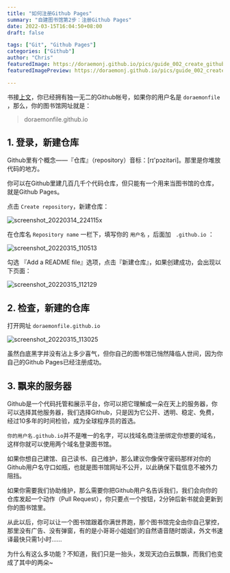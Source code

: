 ```yaml
---
title: "如何注册Github Pages"
summary: "自建图书馆第2步：注册Github Pages"
date: 2022-03-15T16:04:50+08:00
draft: false

tags: ["Git", "Github Pages"]
categories: ["Github"]
author: "Chris"
featuredImage: https://doraemonj.github.io/pics/guide_002_create_github_pages.png
featuredImagePreview: https://doraemonj.github.io/pics/guide_002_create_github_pages.png

---
```


书接[上文](https://doraemonj.github.io/guide/create_github_account/)，你已经拥有独一无二的Github帐号，如果你的用户名是 `doraemonfile` ，那么，你的图书馆网址就是：

> doraemonfile.github.io

## 1. 登录，新建仓库

Github里有个概念——『仓库』（repository）音标：[rɪ'pɔzitəri]。那里是你堆放代码的地方。

你可以在Github里建几百几千个代码仓库，但只能有一个用来当图书馆的仓库，就是Github Pages。

点击 `Create repository`，新建仓库：

![screenshot_20220314_224115x](https://doraemonj.github.io/pics/screenshot_20220314_224115x.png)

在仓库名 `Repository name` 一栏下，填写你的 `用户名` ，后面加 ` .github.io` ：

![screenshot_20220315_110513](https://doraemonj.github.io/pics/screenshot_20220315_110513.png)

勾选 『Add a README file』选项，点击『新建仓库』，如果创建成功，会出现以下页面：

![screenshot_20220315_112129](https://doraemonj.github.io/pics/screenshot_20220315_112129.png)

## 2. 检查，新建的仓库

打开网址 `doraemonfile.github.io`

![screenshot_20220315_113025](https://doraemonj.github.io/pics/screenshot_20220315_113025.png)

虽然白底黑字并没有沾上多少喜气，但你自己的图书馆已悄然降临人世间，因为你自己的Github Pages已经注册成功。

## 3. 飘来的服务器

Github是一个代码托管和展示平台，你可以把它理解成一朵在天上的服务器，你可以选择其他服务器，我们选择Github，只是因为它公开、透明、稳定、免费，经过10多年的时间检验，成为全球程序员的首选。

`你的用户名.github.io`并不是唯一的名字，可以找域名商注册绑定你想要的域名，这样你就可以使用两个域名登录图书馆。

如果你想自己建馆、自己读书、自己维护，那么建议你像保守密码那样对你的Github用户名守口如瓶，也就是图书馆网址不公开，以此确保下载信息不被外力阻挡。

如果你需要我们协助维护，那么需要你把Github用户名告诉我们，我们会向你的仓库发起一个动作（Pull Request），你只要点一个按钮，2分钟后新书就会更新到你的图书馆里。

从此以后，你可以让一个图书馆跟着你满世界跑，那个图书馆完全由你自己掌控，那里没有广告、没有弹窗，有的是小哥哥小姐姐们的自然语音随时朗读，外文书速译最快只需1小时……

为什么有这么多功能？不知道，我们只是一抬头，发现天边白云飘飘，而我们也变成了其中的两朵~
